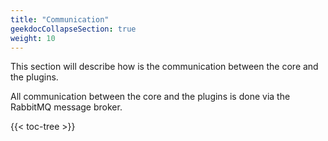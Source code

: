 ```yaml
---
title: "Communication"
geekdocCollapseSection: true
weight: 10
---
```


This section will describe how is the communication between the core and the plugins.

All communication between the core and the plugins is done via the RabbitMQ message broker.

{{< toc-tree >}}
